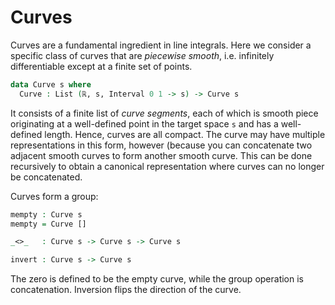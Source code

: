 Curves
======

Curves are a fundamental ingredient in line integrals.  Here we consider a
specific class of curves that are *piecewise smooth*, i.e. infinitely
differentiable except at a finite set of points.


```agda
data Curve s where
  Curve : List (ℝ, s, Interval 0 1 -> s) -> Curve s
```

It consists of a finite list of *curve segments*, each of which is smooth
piece originating at a well-defined point in the target space `s` and has a
well-defined length.  Hence, curves are all compact.  The curve may have
multiple representations in this form, however (because you can concatenate
two adjacent smooth curves to form another smooth curve.  This can be done
recursively to obtain a canonical representation where curves can no longer be
concatenated.

Curves form a group:

```agda
mempty : Curve s
mempty = Curve []

_<>_   : Curve s -> Curve s -> Curve s

invert : Curve s -> Curve s
```

The zero is defined to be the empty curve, while the group operation is
concatenation.  Inversion flips the direction of the curve.
